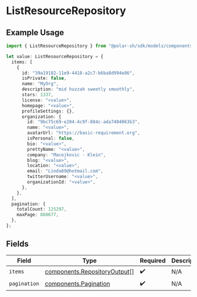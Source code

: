 # ListResourceRepository

## Example Usage

```typescript
import { ListResourceRepository } from "@polar-sh/sdk/models/components";

let value: ListResourceRepository = {
  items: [
    {
      id: "39a19182-11e9-4418-a2c7-b6ba8d994e86",
      isPrivate: false,
      name: "MyOrg",
      description: "mid huzzah sweetly smoothly",
      stars: 1337,
      license: "<value>",
      homepage: "<value>",
      profileSettings: {},
      organization: {
        id: "9bc75c69-e204-4c9f-884c-ada7404063b3",
        name: "<value>",
        avatarUrl: "https://basic-requirement.org",
        isPersonal: false,
        bio: "<value>",
        prettyName: "<value>",
        company: "Macejkovic - Klein",
        blog: "<value>",
        location: "<value>",
        email: "Linda89@hotmail.com",
        twitterUsername: "<value>",
        organizationId: "<value>",
      },
    },
  ],
  pagination: {
    totalCount: 125297,
    maxPage: 860677,
  },
};
```

## Fields

| Field                                                                        | Type                                                                         | Required                                                                     | Description                                                                  |
| ---------------------------------------------------------------------------- | ---------------------------------------------------------------------------- | ---------------------------------------------------------------------------- | ---------------------------------------------------------------------------- |
| `items`                                                                      | [components.RepositoryOutput](../../models/components/repositoryoutput.md)[] | :heavy_check_mark:                                                           | N/A                                                                          |
| `pagination`                                                                 | [components.Pagination](../../models/components/pagination.md)               | :heavy_check_mark:                                                           | N/A                                                                          |